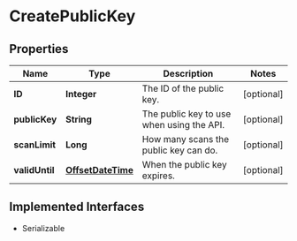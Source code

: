 

# CreatePublicKey

## Properties

Name | Type | Description | Notes
------------ | ------------- | ------------- | -------------
**ID** | **Integer** | The ID of the public key. |  [optional]
**publicKey** | **String** | The public key to use when using the API. |  [optional]
**scanLimit** | **Long** | How many scans the public key can do. |  [optional]
**validUntil** | [**OffsetDateTime**](OffsetDateTime.md) | When the public key expires. |  [optional]


## Implemented Interfaces

* Serializable


